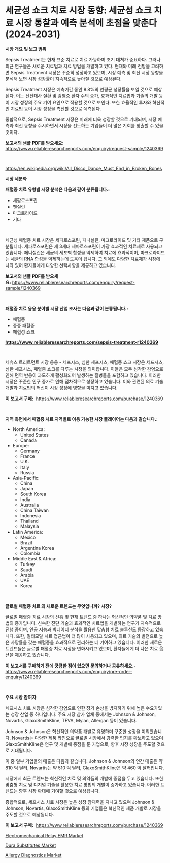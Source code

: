 <p><h1>세균성 쇼크 치료 시장 동향: 세균성 쇼크 치료 시장 통찰과 예측 분석에 초점을 맞춘다 (2024-2031)</h1></p><p><strong>시장 개요 및 보고 범위</strong></p>
<p><p>Sepsis Treatment는 현재 표준 치료로 치료 가능하며 초기 대처가 중요하다. 그러나 최근 연구들은 새로운 치료법과 치료 방법을 개발하고 있다. 현재와 미래 전망을 고려하면 Sepsis Treatment 시장은 꾸준히 성장하고 있으며, 시장 예측 및 최신 시장 동향을 분석해 보면 시장 성장률이 지속적으로 높아질 것으로 예상된다.</p><p>Sepsis Treatment 시장은 예측기간 동안 8.8%의 연평균 성장률을 보일 것으로 예상된다. 이는 신진대사 질환 및 감염증 환자 수의 증가, 효과적인 치료법과 기술의 개발 등이 시장 성장의 주요 기여 요인으로 작용할 것으로 보인다. 또한 효율적인 투자와 혁신적인 치료법 등이 시장 성장을 촉진할 것으로 예측된다.</p><p>종합적으로, Sepsis Treatment 시장은 미래에 더욱 성장할 것으로 기대되며, 시장 예측과 최신 동향을 주시하면서 시장을 선도하는 기업들이 더 많은 기회를 창출할 수 있을 것이다.</p></p>
<p><strong>보고서의 샘플 PDF를 받으세요:</strong> <a href="https://www.reliableresearchreports.com/enquiry/request-sample/1240369">https://www.reliableresearchreports.com/enquiry/request-sample/1240369</a></p>
<p>&nbsp;</p>
<p><a href="https://en.wikipedia.org/wiki/All_Disco_Dance_Must_End_in_Broken_Bones">https://en.wikipedia.org/wiki/All_Disco_Dance_Must_End_in_Broken_Bones</a></p>
<p><strong>시장 세분화</strong></p>
<p><strong>패혈증 치료 유형별 시장 분석은 다음과 같이 분류됩니다.:</strong></p>
<p><ul><li>세팔로스포린</li><li>펜실린</li><li>마크로라이드</li><li>기타</li></ul></p>
<p>&nbsp;</p>
<p><p>세균성 패혈증 치료 시장은 세파로스포린, 페니실린, 마크로라이드 및 기타 제품으로 구분됩니다. 세파로스포린은 제 3세대 세파로스포린이 가장 효과적인 치료제로 사용되고 있습니다. 페니실린은 세균의 세포벽 합성을 억제하여 치료에 효과적이며, 마크로라이드는 세균의 RNA 합성을 억제하는데 도움이 됩니다. 그 외에도 다양한 치료제가 시장에 나와 있어 환자들에게 다양한 선택사항을 제공하고 있습니다.</p></p>
<p><strong>보고서의 샘플 PDF를 받으세요:</strong>&nbsp;<a href="https://www.reliableresearchreports.com/enquiry/request-sample/1240369">https://www.reliableresearchreports.com/enquiry/request-sample/1240369</a></p>
<p>&nbsp;</p>
<p><strong> 패혈증 치료 응용 분야별 시장 산업 조사는 다음과 같이 분류됩니다.:</strong></p>
<p><ul><li>패혈증</li><li>중증 패혈증</li><li>패혈성 쇼크</li></ul></p>
<p><strong><a href="https://www.reliableresearchreports.com/sepsis-treatment-r1240369">https://www.reliableresearchreports.com/sepsis-treatment-r1240369</a></strong></p>
<p>&nbsp;</p>
<p><p>세슈스 트리트먼트 시장 응용 - 세프시스, 심한 세프시스, 패혈증 쇼크 시장은 세프시스, 심한 세프시스, 패혈증 쇼크를 다루는 시장을 의미합니다. 이들은 모두 심각한 감염으로 인해 면역 반응이 과도하게 활성화되어 발생하는 질병들을 포함하고 있습니다. 이러한 시장은 꾸준한 인구 증가로 인해 점차적으로 성장하고 있습니다. 이와 관련된 의료 기술 개발과 치료법의 혁신이 시장 성장에 영향을 미치고 있습니다.</p></p>
<p><strong>이 보고서 구매:</strong>&nbsp; <a href="https://www.reliableresearchreports.com/purchase/1240369">https://www.reliableresearchreports.com/purchase/1240369</a></p>
<p>&nbsp;</p>
<p><strong>지역 측면에서 패혈증 치료 지역별로 이용 가능한 시장 플레이어는 다음과 같습니다.:</strong></p>
<p><ul>
    <li>
        North America:
        <ul>
            <li>United States</li>
            <li>Canada</li>
        </ul>
    </li>
    <li>
        Europe:
        <ul>
            <li>Germany</li>
            <li>France</li>
            <li>U.K.</li>
            <li>Italy</li>
            <li>Russia</li>
        </ul>
    </li>
    <li>
        Asia-Pacific:
        <ul>
            <li>China</li>
            <li>Japan</li>
            <li>South Korea</li>
            <li>India</li>
            <li>Australia</li>
            <li>China Taiwan</li>
            <li>Indonesia</li>
            <li>Thailand</li>
            <li>Malaysia</li>
        </ul>
    </li>
    <li>
        Latin America:
        <ul>
            <li>Mexico</li>
            <li>Brazil</li>
            <li>Argentina Korea</li>
            <li>Colombia</li>
        </ul>
    </li>
    <li>
        Middle East & Africa:
        <ul>
            <li>Turkey</li>
            <li>Saudi</li>
            <li>Arabia</li>
            <li>UAE</li>
            <li>Korea</li>
        </ul>
    </li>
    </ul></p>
<p>&nbsp;</p>
<p><strong>글로벌 패혈증 치료 의 새로운 트렌드는 무엇입니까? 시장?</strong></p>
<p><p>글로벌 패혈증 치료 시장의 신흥 및 현재 트렌드 중 하나는 혁신적인 의약품 및 치료 방법의 증가입니다. 신속한 진단 기술과 효과적인 치료법을 개발하는 연구가 지속적으로 진행 중이며, 인공 지능과 빅데이터 분석을 활용한 맞춤형 치료 솔루션도 등장하고 있습니다. 또한, 멀티모달 치료 접근법이 더 많이 사용되고 있으며, 의료 기술의 발전으로 높은 사망률을 갖는 패혈증을 효과적으로 관리하는 데 기여하고 있습니다. 이러한 새로운 트렌드들은 글로벌 패혈증 치료 시장을 변화시키고 있으며, 환자들에게 더 나은 치료 옵션을 제공하고 있습니다.</p></p>
<p><strong>이 보고서를 구매하기 전에 궁금한 점이 있으면 문의하거나 공유하세요.</strong>- <a href="https://www.reliableresearchreports.com/enquiry/pre-order-enquiry/1240369">https://www.reliableresearchreports.com/enquiry/pre-order-enquiry/1240369</a></p>
<p>&nbsp;</p>
<p><strong>주요 시장 참여자</strong></p>
<p><p>세프시스 치료 시장은 심각한 감염으로 인한 장기 손상을 방지하기 위해 높은 수요가있는 성장 산업 중 하나입니다. 주요 시장 참가 업체 중에서는 Johnson & Johnson, Novartis, GlaxoSmithKline, TEVA, Mylan, Allergan 등이 있습니다.</p><p>Johnson & Johnson은 혁신적인 의약품 개발로 유명하며 꾸준한 성장을 이뤄왔습니다. Novartis는 다양한 제품 라인으로 글로벌 시장에서 강력한 입지를 확보하고 있으며 GlaxoSmithKline은 연구 및 개발에 중점을 둔 기업으로, 향후 시장 성장을 주도할 것으로 기대됩니다.</p><p>이 중 일부 기업들의 매출은 다음과 같습니다. Johnson & Johnson의 연간 매출은 약 810 억 달러, Novartis는 약 510 억 달러, GlaxoSmithKline은 약 460 억 달러입니다.</p><p>시장에서 최근 트렌드는 혁신적인 치료 및 의약품의 개발에 중점을 두고 있습니다. 또한 맞춤형 치료 및 디지털 기술을 활용한 치료 방법의 개발이 증가하고 있습니다. 이러한 트렌드는 향후 시장 확대에 기여할 것으로 예상됩니다.</p><p>종합적으로, 세프시스 치료 시장은 높은 성장 잠재력을 지니고 있으며 Johnson & Johnson, Novartis, GlaxoSmithKline 등의 기업들은 혁신적인 제품 개발로 시장을 주도할 것으로 예상됩니다.</p></p>
<p><strong>이 보고서 구매:</strong>&nbsp;&nbsp;<a href="https://www.reliableresearchreports.com/purchase/1240369">https://www.reliableresearchreports.com/purchase/1240369</a></p>
<p><p><a href="https://github.com/marthawweekle/Market-Research-Report-List-2/blob/main/electromechanical-relay-emr-market.md">Electromechanical Relay EMR Market</a></p><p><a href="https://issuu.com/reportprime-2/docs/dura-substitutes-market-size-2030.pptx">Dura Substitutes Market</a></p><p><a href="https://issuu.com/reportprime-2/docs/allergy-diagnostics-market-size-2030.pptx">Allergy Diagnostics Market</a></p></p>
